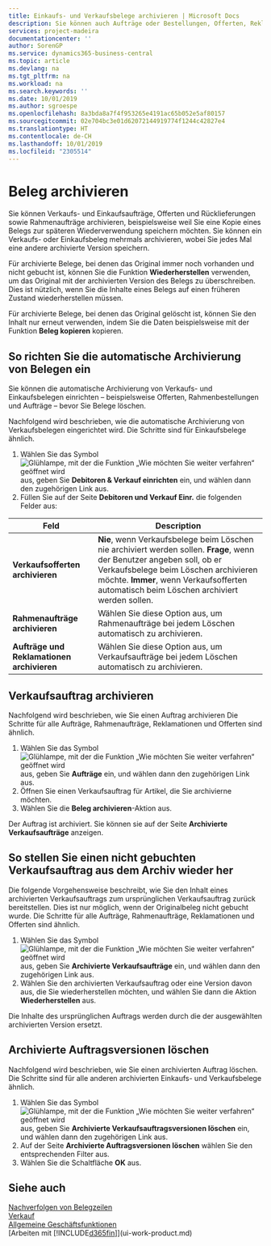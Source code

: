 ```yaml
---
title: Einkaufs- und Verkaufsbelege archivieren | Microsoft Docs
description: Sie können auch Aufträge oder Bestellungen, Offerten, Reklamationen und Rahmenaufträge archivieren, und Sie können den archivierten Beleg verwenden, um den Beleg neu zu erstellen, dass er aus archiviert wurde.
services: project-madeira
documentationcenter: ''
author: SorenGP
ms.service: dynamics365-business-central
ms.topic: article
ms.devlang: na
ms.tgt_pltfrm: na
ms.workload: na
ms.search.keywords: ''
ms.date: 10/01/2019
ms.author: sgroespe
ms.openlocfilehash: 8a3bda8a7f4f953265e4191ac65b052e5af80157
ms.sourcegitcommit: 02e704bc3e01d62072144919774f1244c42827e4
ms.translationtype: HT
ms.contentlocale: de-CH
ms.lasthandoff: 10/01/2019
ms.locfileid: "2305514"
---
```

# <a name="archive-documents"></a>Beleg archivieren
Sie können Verkaufs- und Einkaufsaufträge, Offerten und Rücklieferungen sowie Rahmenaufträge archivieren, beispielsweise weil Sie eine Kopie eines Belegs zur späteren Wiederverwendung speichern möchten. Sie können ein Verkaufs- oder Einkaufsbeleg mehrmals archivieren, wobei Sie jedes Mal eine andere archivierte Version speichern.

Für archivierte Belege, bei denen das Original immer noch vorhanden und nicht gebucht ist, können Sie die Funktion **Wiederherstellen** verwenden, um das Original mit der archivierten Version des Belegs zu überschreiben. Dies ist nützlich, wenn Sie die Inhalte eines Belegs auf einen früheren Zustand wiederherstellen müssen.

Für archivierte Belege, bei denen das Original gelöscht ist, können Sie den Inhalt nur erneut verwenden, indem Sie die Daten beispielsweise mit der Funktion **Beleg kopieren** kopieren.   

## <a name="to-set-up-automatic-document-archiving"></a>So richten Sie die automatische Archivierung von Belegen ein  
Sie können die automatische Archivierung von Verkaufs- und Einkaufsbelegen einrichten – beispielsweise Offerten, Rahmenbestellungen und Aufträge – bevor Sie Belege löschen.

Nachfolgend wird beschrieben, wie die automatische Archivierung von Verkaufsbelegen eingerichtet wird. Die Schritte sind für Einkaufsbelege ähnlich.
1.  Wählen Sie das Symbol ![Glühlampe, mit der die Funktion „Wie möchten Sie weiter verfahren“ geöffnet wird](media/ui-search/search_small.png "Wie möchten Sie weiter verfahren?") aus, geben Sie **Debitoren & Verkauf einrichten** ein, und wählen dann den zugehörigen Link aus.
2. Füllen Sie auf der Seite **Debitoren und Verkauf Einr.** die folgenden Felder aus:

|Feld|Description|
|-----|-----------|
|**Verkaufsofferten archivieren**|**Nie**, wenn Verkaufsbelege beim Löschen nie archiviert werden sollen. **Frage**, wenn der Benutzer angeben soll, ob er Verkaufsbelege beim Löschen archivieren möchte. **Immer**, wenn Verkaufsofferten automatisch beim Löschen archiviert werden sollen.|
|**Rahmenaufträge archivieren**|Wählen Sie diese Option aus, um Rahmenaufträge bei jedem Löschen automatisch zu archivieren.|
|**Aufträge und Reklamationen archivieren**|Wählen Sie diese Option aus, um Verkaufsaufträge bei jedem Löschen automatisch zu archivieren.|

## <a name="to-archive-a-sales-order"></a>Verkaufsauftrag archivieren
Nachfolgend wird beschrieben, wie Sie einen Auftrag archivieren Die Schritte für alle Aufträge, Rahmenaufträge, Reklamationen und Offerten sind ähnlich.

1.  Wählen Sie das Symbol ![Glühlampe, mit der die Funktion „Wie möchten Sie weiter verfahren“ geöffnet wird](media/ui-search/search_small.png "Wie möchten Sie weiter verfahren?") aus, geben Sie **Aufträge** ein, und wählen dann den zugehörigen Link aus.  
2.  Öffnen Sie einen Verkaufsauftrag für Artikel, die Sie archivierne möchten.  
3.  Wählen Sie die **Beleg archivieren**-Aktion aus.

Der Auftrag ist archiviert. Sie können sie auf der Seite **Archivierte Verkaufsaufträge** anzeigen.

## <a name="to-restore-a-non-posted-sales-order-from-the-archive"></a>So stellen Sie einen nicht gebuchten Verkaufsauftrag aus dem Archiv wieder her
Die folgende Vorgehensweise beschreibt, wie Sie den Inhalt eines archivierten Verkaufsauftrags zum ursprünglichen Verkaufsauftrag zurück bereitstellen. Dies ist nur möglich, wenn der Originalbeleg nicht gebucht wurde. Die Schritte für alle Aufträge, Rahmenaufträge, Reklamationen und Offerten sind ähnlich.

1. Wählen Sie das Symbol ![Glühlampe, mit der die Funktion „Wie möchten Sie weiter verfahren“ geöffnet wird](media/ui-search/search_small.png "Wie möchten Sie weiter verfahren?") aus, geben Sie **Archivierte Verkaufsaufträge** ein, und wählen dann den zugehörigen Link aus.
2. Wählen Sie den archivierten Verkaufsauftrag oder eine Version davon aus, die Sie wiederherstellen möchten, und wählen Sie dann die Aktion **Wiederherstellen** aus.  

Die Inhalte des ursprünglichen Auftrags werden durch die der ausgewählten archivierten Version ersetzt.

## <a name="to-delete-archived-sales-orders"></a>Archivierte Auftragsversionen löschen
Nachfolgend wird beschrieben, wie Sie einen archivierten Auftrag löschen. Die Schritte sind für alle anderen archivierten Einkaufs- und Verkaufsbelege ähnlich.

1.  Wählen Sie das Symbol ![Glühlampe, mit der die Funktion „Wie möchten Sie weiter verfahren“ geöffnet wird](media/ui-search/search_small.png "Wie möchten Sie weiter verfahren?") aus, geben Sie **Archivierte Verkaufsauftragsversionen löschen** ein, und wählen dann den zugehörigen Link aus.  
2.  Auf der Seite **Archivierte Auftragsversionen löschen** wählen Sie den entsprechenden Filter aus.  
3.  Wählen Sie die Schaltfläche **OK** aus.

## <a name="see-also"></a>Siehe auch
[Nachverfolgen von Belegzeilen](across-how-to-track-document-lines.md)  
[Verkauf](sales-manage-sales.md)  
[Allgemeine Geschäftsfunktionen](ui-across-business-areas.md)  
[Arbeiten mit [!INCLUDE[d365fin](includes/d365fin_md.md)]](ui-work-product.md)

